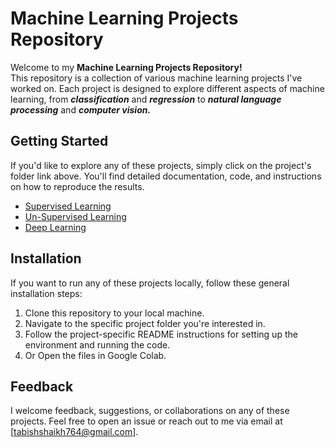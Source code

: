# Machine Learning Projects Repository

Welcome to my **Machine Learning Projects Repository!** <br>
This repository is a collection of various machine learning projects I've worked on. Each project is designed to explore different aspects of machine learning, from **_classification_** and **_regression_** to **_natural language processing_** and **_computer vision._**

## Getting Started

If you'd like to explore any of these projects, simply click on the project's folder link above. You'll find detailed documentation, code, and instructions on how to reproduce the results.

- <a href='https://github.com/shaikh-7abish/MachineLearningProjects/tree/main/Supervised%20Learning'>Supervised Learning</a>
- <a href='https://github.com/shaikh-7abish/MachineLearningProjects/tree/main/Unsupervised%20Learning'>Un-Supervised Learning</a>
- <a href='https://github.com/shaikh-7abish/MachineLearningProjects/tree/main/Deep%20Learning'>Deep Learning</a>

## Installation

If you want to run any of these projects locally, follow these general installation steps:

1. Clone this repository to your local machine.
2. Navigate to the specific project folder you're interested in.
3. Follow the project-specific README instructions for setting up the environment and running the code.
4. Or Open the files in Google Colab.

## Feedback

I welcome feedback, suggestions, or collaborations on any of these projects. Feel free to open an issue or reach out to me via email at [tabishshaikh764@gmail.com].

